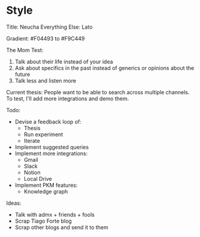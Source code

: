 # Style

Title: Neucha
Everything Else: Lato

Gradient: #F04493 to #F9C449

The Mom Test:

1. Talk about their life instead of your idea
2. Ask about specifics in the past instead of generics or opinions about
the future
3. Talk less and listen more

Current thesis: People want to be able to search across multiple channels. To test, I'll add more integrations and demo them.

Todo:

- Devise a feedback loop of:
  - Thesis
  - Run experiment
  - Iterate
- Implement suggested queries
- Implement more integrations:
    - Gmail
    - Slack
    - Notion
    - Local Drive
- Implement PKM features:
  - Knowledge graph

Ideas:

- Talk with admx + friends + fools
- Scrap Tiago Forte blog
- Scrap other blogs and send it to them
